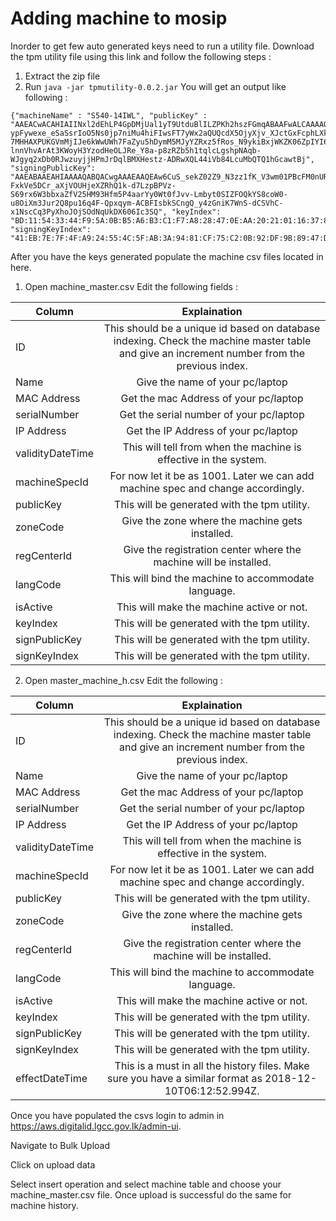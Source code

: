# Adding machine to mosip

Inorder to get few auto generated keys need to run a utility file. Download the tpm utility file using this link and follow the following steps : 
 1. Extract the zip file
 2. Run ``` java -jar tpmutility-0.0.2.jar ```
You will get an output like following : 
``` 
{"machineName" : "S540-14IWL", "publicKey" : "AAEACwACAHIAIINxl2dEhLP4GpDMjUal1yT9UtduBlILZPKh2hszFGmqABAAFwALCAAAAQABAQDiSa_AdVmDrj-ypFywexe_eSaSsrIoO5Ns0jp7niMu4hiFIwsFT7yWx2aQUQcdX5OjyXjv_XJctGxFcphLXke5fwAoW6BsbeM__1Mlhq9YvdMKlwMjhKcd-7MHHAXPUKGVmMjIJe6kWwUWh7FaZyu5hDymM5MJyYZRxz5fRos_N9ykiBxjWKZK06ZpIYI6Tj9rUNZ6HAdbJH2RmBHuO0knpbXdB-lnnVhvArAt3KWoyH3YzodHeOLJRe_Y8a-p8zRZb5h1tqlcLgshpNAqb-WJgyq2xDb0RJwzuyjjHPmJrDqlBMXHestz-ADRwXQL44iVb84LcuMbQTQ1hGcawtBj", "signingPublicKey": "AAEABAAEAHIAAAAQABQACwgAAAEAAQEAw6CuS_sekZ02Z9_N3zz1fK_V3wm01PBcFM0nURerczjO2wqIxfmXpQQql3_S819nj_MwtkZ8K2ja0MRUJzJrmmbgBreFIGTa7Zhl9uAdzKghAA5hEaXV1YcxIl8m72vZpVX_dgqYzU8dccfRChsA-FxkVe5DCr_aXjVOUHjeXZRhQ1k-d7LzpBPVz-S69rx6W3bbxaZfV25HM93Hfm5P4aarYy0Wt0fJvv-Lmbyt0SIZFOQkYS8coW0-u8OiXm3Jur2Q8pu16q4F-Qpxqym-ACBFIsbkSCngQ_y4zGniK7WnS-dCSVhC-x1NscCq3PyXhoJOjSOdNqUkDX606Ic3SQ", "keyIndex": "BD:11:54:33:44:F9:5A:0B:B5:A6:B3:C1:F7:A8:28:47:0E:AA:20:21:01:16:37:89:D1:9C:8D:EC:96:5D:F5:A6", "signingKeyIndex": "41:EB:7E:7F:4F:A9:24:55:4C:5F:AB:3A:94:81:CF:75:C2:0B:92:DF:9B:89:47:D1:AD:B0:84:7A:F7:65:6A:88"}
```

After you have the keys generated populate the machine csv files located in here.
1. Open machine_master.csv
Edit the following fields : 

| Column        | Explaination           |
| ------------- |:-------------:|
| ID       | This should be a unique id based on database indexing. Check the machine master table and give an increment number from the previous index.
| Name |Give the name of your pc/laptop |
|MAC Address      | Get the mac Address of your pc/laptop      |
| serialNumber | Get the serial number of your pc/laptop      |
| IP Address | Get the IP Address of your pc/laptop      |
| validityDateTime | This will tell from when the machine is effective in the system.      |
| machineSpecId | For now let it be as 1001. Later we can add machine spec and change accordingly.      |
| publicKey | This will be generated with the tpm utility.    |
| zoneCode | Give the zone where the machine gets installed.      |
| regCenterId | Give the registration center where the machine will be installed.      |
| langCode | This will bind the machine to accommodate  language.     |
| isActive | This will make the machine active or not.    |
| keyIndex | This will be generated with the tpm utility.     |
| signPublicKey |This will be generated with the tpm utility.     |
| signKeyIndex | This will be generated with the tpm utility.   |

2. Open master_machine_h.csv
 Edit the following : 

| Column        | Explaination           |
| ------------- |:-------------:|
| ID       | This should be a unique id based on database indexing. Check the machine master table and give an increment number from the previous index.
| Name |Give the name of your pc/laptop |
|MAC Address      | Get the mac Address of your pc/laptop      |
| serialNumber | Get the serial number of your pc/laptop      |
| IP Address | Get the IP Address of your pc/laptop      |
| validityDateTime | This will tell from when the machine is effective in the system.      |
| machineSpecId | For now let it be as 1001. Later we can add machine spec and change accordingly.      |
| publicKey | This will be generated with the tpm utility.    |
| zoneCode | Give the zone where the machine gets installed.      |
| regCenterId | Give the registration center where the machine will be installed.      |
| langCode | This will bind the machine to accommodate  language.     |
| isActive | This will make the machine active or not.    |
| keyIndex | This will be generated with the tpm utility.     |
| signPublicKey |This will be generated with the tpm utility.     |
| signKeyIndex | This will be generated with the tpm utility.   |
| effectDateTime | This is a must in all the history files. Make sure you have a similar format as 2018-12-10T06:12:52.994Z. |

                                   
                               
Once you have populated the csvs login to admin in https://aws.digitalid.lgcc.gov.lk/admin-ui. 

Navigate to Bulk Upload


Click on upload data


Select insert operation and select machine table and choose your machine_master.csv file.
Once upload is successful do the same for machine history. 

